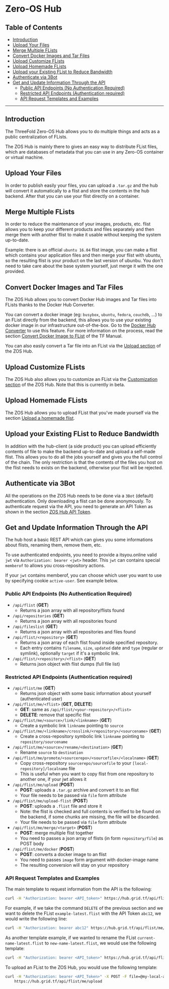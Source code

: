 <h1> Zero-OS Hub </h1>

<h2> Table of Contents </h2>

- [Introduction](#introduction)
- [Upload Your Files](#upload-your-files)
- [Merge Multiple FLists](#merge-multiple-flists)
- [Convert Docker Images and Tar Files](#convert-docker-images-and-tar-files)
- [Upload Customize FLists](#upload-customize-flists)
- [Upload Homemade FLists](#upload-homemade-flists)
- [Upload your Existing FList to Reduce Bandwidth](#upload-your-existing-flist-to-reduce-bandwidth)
- [Authenticate via 3Bot](#authenticate-via-3bot)
- [Get and Update Information Through the API](#get-and-update-information-through-the-api)
  - [Public API Endpoints (No Authentication Required)](#public-api-endpoints-no-authentication-required)
  - [Restricted API Endpoints (Authentication required)](#restricted-api-endpoints-authentication-required)
  - [API Request Templates and Examples](#api-request-templates-and-examples)

***

## Introduction

The ThreeFold Zero-OS Hub allows you to do multiple things and acts as a public centralization of FLists.

The ZOS Hub is mainly there to gives an easy way to distribute FList files, which are databases of metadata that you can use in any Zero-OS container or virtual machine.

## Upload Your Files
In order to publish easily your files, you can upload a `.tar.gz` and the hub will convert it automatically to a flist
and store the contents in the hub backend. After that you can use your flist directly on a container.

## Merge Multiple FLists
In order to reduce the maintenance of your images, products, etc. flist allows you to keep your
different products and files separately and then merge them with another flist to make it usable without
keeping the system up-to-date.

Example: there is an official `ubuntu 16.04` flist image, you can make a flist which contains your application files
and then merge your flist with ubuntu, so the resulting flist is your product on the last version of ubunbu.
You don't need to take care about the base system yourself, just merge it with the one provided.

## Convert Docker Images and Tar Files

The ZOS Hub allows you to convert Docker Hub images and Tar files into FLists thanks to the Docker Hub Converter. 

You can convert a docker image (eg: `busybox`, `ubuntu`, `fedora`, `couchdb`, ...) to an FList directly from the backend, this allows you to use your existing docker image in our infrastructure out-of-the-box. Go to the [Docker Hub Converter](https://hub.grid.tf/docker-convert) to use this feature. For more information on the process, read the section [Convert Docker Image to FList](./convert_docker_image.md) of the TF Manual.

You can also easily convert a Tar file into an FList via the [Upload section](https://hub.grid.tf/upload) of the ZOS Hub.

## Upload Customize FLists

The ZOS Hub also allows you to customize an FList via the [Customization section](https://hub.grid.tf/merge) of the ZOS Hub. Note that this is currently in beta.

## Upload Homemade FLists

The ZOS Hub allows you to upload FList that you've made yourself via the section [Upload a homemade flist](https://hub.grid.tf/upload-flist).

## Upload your Existing FList to Reduce Bandwidth
In addition with the hub-client (a side product) you can upload efficiently contents of file
to make the backend up-to-date and upload a self-made flist. This allows you to do all the jobs yourself
and gives you the full control of the chain. The only restriction is that the contents of the files you host
on the flist needs to exists on the backend, otherwise your flist will be rejected.

## Authenticate via 3Bot
All the operations on the ZOS Hub needs to be done via a `3Bot` (default) authentication. Only downloading a flist can be done anonymously. To authenticate request via the API, you need to generate an API Token as shown in the section [ZOS Hub API Token](./api_token.md).

## Get and Update Information Through the API
The hub host a basic REST API which can gives you some informations about flists, renaming them, remove them, etc.

To use authenticated endpoints, you need to provide a itsyou.online valid `jwt` via `Authorization: bearer <jwt>` header.
This `jwt` can contains special `memberof` to allows you cross-repository actions.

If your `jwt` contains memberof, you can choose which user you want to use by specifying cookie `active-user`.
See example below.


### Public API Endpoints (No Authentication Required)
- `/api/flist` (**GET**)
  - Returns a json array with all repository/flists found
- `/api/repositories` (**GET**)
  - Returns a json array with all repositories found
- `/api/fileslist` (**GET**)
  - Returns a json array with all repositories and files found
- `/api/flist/<repository>` (**GET**)
  - Returns a json array of each flist found inside specified repository.
  - Each entry contains `filename`, `size`, `updated` date and `type` (regular or symlink), optionally `target` if it's a symbolic link.
- `/api/flist/<repository>/<flist>` (**GET**)
  - Returns json object with flist dumps (full file list)

### Restricted API Endpoints (Authentication required)
- `/api/flist/me` (**GET**)
  - Returns json object with some basic information about yourself (authenticated user)
- `/api/flist/me/<flist>` (**GET**, **DELETE**)
  - **GET**: same as `/api/flist/<your-repository>/<flist>`
  - **DELETE**: remove that specific flist
- `/api/flist/me/<source>/link/<linkname>` (**GET**)
  - Create a symbolic link `linkname` pointing to `source`
- `/api/flist/me/<linkname>/crosslink/<repository>/<sourcename>` (**GET**)
  - Create a cross-repository symbolic link `linkname` pointing to `repository/sourcename`
- `/api/flist/me/<source>/rename/<destination>` (**GET**)
  - Rename `source` to `destination`
- `/api/flist/me/promote/<sourcerepo>/<sourcefile>/<localname>` (**GET**)
  - Copy cross-repository `sourcerepo/sourcefile` to your `[local-repository]/localname` file
  - This is useful when you want to copy flist from one repository to another one, if your jwt allows it
- `/api/flist/me/upload` (**POST**)
  - **POST**: uploads a `.tar.gz` archive and convert it to an flist
  - Your file needs to be passed via `file` form attribute
- `/api/flist/me/upload-flist` (**POST**)
  - **POST**: uploads a `.flist` file and store it
  - Note: the flist is checked and full contents is verified to be found on the backend, if some chunks are missing, the file will be discarded.
  - Your file needs to be passed via `file` form attribute
- `/api/flist/me/merge/<target>` (**POST**)
  - **POST**: merge multiple flist together
  - You need to passes a json array of flists (in form `repository/file`) as POST body
- `/api/flist/me/docker` (**POST**)
  - **POST**: converts a docker image to an flist
  - You need to passes `image` form argument with docker-image name
  - The resulting conversion will stay on your repository

### API Request Templates and Examples

The main template to request information from the API is the following:

```bash
curl -H "Authorization: bearer <API_token>" https://hub.grid.tf/api/flist/me/<flist_name> -X <COMMAND>
```

For example, if we take the command `DELETE` of the previous section and we want to delete the FList `example-latest.flist` with the API Token `abc12`, we would write the following line:

```bash
curl -H "Authorization: bearer abc12" https://hub.grid.tf/api/flist/me/example-latest.flist -X DELETE
```

As another template example, if we wanted to rename the FList `current-name-latest.flist` to `new-name-latest.flist`, we would use the following template:

```bash
curl -H "Authorization: bearer <API_token>" https://hub.grid.tf/api/flist/me/<current_flist_name>/rename/<new_flist_name> -X GET
```

To upload an FList to the ZOS Hub, you would use the following template:

```bash
curl -H "Authorization: bearer <API_Token>" -X POST -F file=@my-local-archive.tar.gz \
    https://hub.grid.tf/api/flist/me/upload
```
